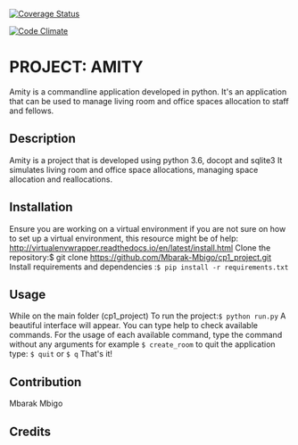 [![Coverage Status](https://coveralls.io/repos/github/Mbarak-Mbigo/cp1_project/badge.svg?branch=develop)](https://coveralls.io/github/Mbarak-Mbigo/cp1_project?branch=develop)

[![Code Climate](https://codeclimate.com/github/Mbarak-Mbigo/cp1_project/badges/gpa.svg)](https://codeclimate.com/github/Mbarak-Mbigo/cp1_project)

# PROJECT: AMITY
Amity is a commandline application developed in python.
It's an application that can be used to manage living room and office spaces allocation 
to staff and fellows.

## Description
Amity is a project that is developed using python 3.6, docopt and sqlite3
It simulates living room and office space allocations, managing space allocation and reallocations.


## Installation
Ensure you are working on a virtual environment
if you are not sure on how to set up a virtual environment, 
this resource might be of help: http://virtualenvwrapper.readthedocs.io/en/latest/install.html
Clone the repository:$ git clone https://github.com/Mbarak-Mbigo/cp1_project.git
Install requirements and dependencies :`$ pip install -r requirements.txt`
## Usage
While on the main folder (cp1_project)
To run the project:`$ python run.py`
A beautiful interface will appear.
You can type help to check available commands.
For the usage of each available command, type the command without any arguments
for example `$ create_room`
to quit the application
type: `$ quit` or `$ q`
That's it!
## Contribution
Mbarak Mbigo

## Credits
